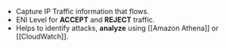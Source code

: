 - Capture IP Traffic information that flows.
- ENI Level for **ACCEPT** and **REJECT** traffic.
-  Helps to identify attacks, **analyze** using [[Amazon Athena]] or [[CloudWatch]].